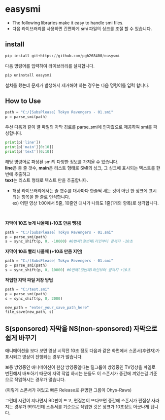 # easysmi
- The following libraries make it easy to handle smi files.
- 다음 라이브러리를 사용하면 간편하게 smi 파일의 싱크를 조절 할 수 있습니다.

## install
```python
pip install git+https://github.com/pgh268400/easysmi
```
다음 명령어를 입력하여 라이브러리를 설치합니다.



```python
pip uninstall easysmi
```

설치를 했는데 문제가 발생해서 제거해야 하는 경우는 다음 명령어를 입력 합니다.

## How to Use
```python
path = "C:/[SubsPlease] Tokyo Revengers - 01.smi"
p = parse_smi(path)
```
우선 다음과 같이 열 파일의 자막 경로를 parse_smi에 인자값으로 제공하여 smi를 파싱합니다.

```python
print(p['line'])
print(p['main'][0:10])
print(p['text'][0:10])
```
해당 명령어로 파싱된 smi의 다양한 정보를 가져올 수 있습니다.  
**line**은 총 줄 갯수, **main**은 리스트 형태로 SMI의 싱크, 그 싱크에 표시되는 텍스트를 한번에 추출하고  
**text**는 리스트 형태로 텍스트 만을 추출합니다.
* 해당 라이브러리에서는 줄 갯수를 대사마다 한줄씩 새는 것이 아닌 한 싱크에 표시되는 항목을 한 줄로 인식합니다.  
  ex) 어떤 영상 1:00에서 5줄, 10줄인 대사가 나와도 1줄(1개의 항목)로 생각합니다.

<br/>

**자막이 10초 늦게 나올때 (-10초 만큼 땡김)**

```python
path = "C:/[SubsPlease] Tokyo Revengers - 01.smi"
p = parse_smi(path)
s = sync_shift(p, 0, -10000) #0번째(첫번째)라인부터 끝까지 -10초
```



**자막이 10초 빨리 나올때 (+10초 만큼 지연)**

```python
path = "C:/[SubsPlease] Tokyo Revengers - 01.smi"
p = parse_smi(path)
s = sync_shift(p, 0, 10000) #0번째(첫번째)라인부터 끝까지 +10초
```



**작업한 자막 파일 저장 방법**

```python
path = "C:/test.smi"
p = parse_smi(path)
s = sync_shift(p, 0, 2000)

new_path = "enter_your_save_path_here"
file_save(new_path, s)
```



## S(sponsored) 자막을 NS(non-sponsored) 자막으로 쉽게 바꾸기

애니메이션을 보다 보면 영상 시작전 10초 정도 다음과 같은 화면에서 스폰서(후원자)가 표시되고 영상이 진행되는 경우가 많습니다. 

보통 방영중인 애니메이션이 한참 방영중일때는 릴그룹이 방영중인 TV영상을 파일로 변환해서 배포하기 때문에 자막 작업 하시는 분들도 이 스폰서가 중간에 껴있는걸 기준으로 작업하시는 경우가 많습니다.  

(이렇게 스폰서가 껴있고 빠른 Release로 유명한 그룹이 Ohys-Raws)



그런데 시간이 지나면서 BD판이 뜨고, 편집본이 뜨다보면 중간에 스폰서가 편집상 사라지는 경우가 99%인데 스폰서를 기준으로 작업한 것은 싱크가 10초정도 어긋나게 됩니다. 
